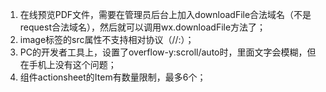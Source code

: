 1. 在线预览PDF文件，需要在管理员后台上加入downloadFile合法域名（不是request合法域名），然后就可以调用wx.downloadFile方法了；
2. image标签的src属性不支持相对协议（//:）；
3. PC的开发者工具上，设置了overflow-y:scroll/auto时，里面文字会模糊，但在手机上没有这个问题；
4. 组件actionsheet的Item有数量限制，最多6个；